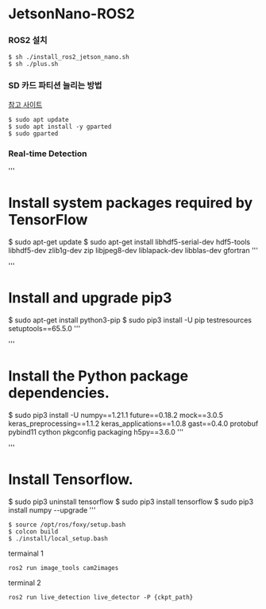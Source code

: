 # JetsonNano-ROS2

### ROS2 설치
```
$ sh ./install_ros2_jetson_nano.sh
$ sh ./plus.sh
```

### SD 카드 파티션 늘리는 방법

[참고 사이트](https://omorobot.gitbook.io/manual/product/omo-r1mini/r1mini-pro/jetson-nano)
```
$ sudo apt update
$ sudo apt install -y gparted
$ sudo gparted
```

### Real-time Detection 

'''
# Install system packages required by TensorFlow
$ sudo apt-get update
$ sudo apt-get install libhdf5-serial-dev hdf5-tools libhdf5-dev zlib1g-dev zip libjpeg8-dev liblapack-dev libblas-dev gfortran
'''

'''
# Install and upgrade pip3
$ sudo apt-get install python3-pip
$ sudo pip3 install -U pip testresources setuptools==65.5.0 
'''

'''
# Install the Python package dependencies.
$ sudo pip3 install -U numpy==1.21.1 future==0.18.2 mock==3.0.5 keras_preprocessing==1.1.2 keras_applications==1.0.8 gast==0.4.0 protobuf pybind11 cython pkgconfig packaging h5py==3.6.0
'''

'''
# Install Tensorflow.
$ sudo pip3 uninstall tensorflow
$ sudo pip3 install tensorflow
$ sudo pip3 install numpy --upgrade
'''


```
$ source /opt/ros/foxy/setup.bash
$ colcon build
$ ./install/local_setup.bash
```

termainal 1
```
ros2 run image_tools cam2images
```

terminal 2
```
ros2 run live_detection live_detector -P {ckpt_path}
```
